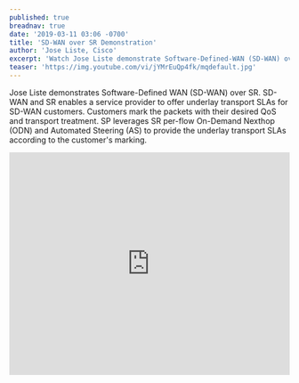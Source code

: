 ```yaml
---
published: true
breadnav: true
date: '2019-03-11 03:06 -0700'
title: 'SD-WAN over SR Demonstration'
author: 'Jose Liste, Cisco'
excerpt: 'Watch Jose Liste demonstrate Software-Defined-WAN (SD-WAN) over Segment Routing.'
teaser: 'https://img.youtube.com/vi/jYMrEuQp4fk/mqdefault.jpg'
---    
```

Jose Liste demonstrates Software-Defined WAN (SD-WAN) over SR. SD-WAN and SR enables a service provider to offer underlay transport SLAs for SD-WAN customers. Customers mark the packets with their desired QoS and transport treatment. SP leverages SR per-flow On-Demand Nexthop (ODN) and Automated Steering (AS) to provide the underlay transport SLAs according to the customer's marking.
       
<iframe width="100%" height="400px" src="https://www.youtube.com/embed/jYMrEuQp4fk" frameborder="0" allowfullscreen></iframe>
